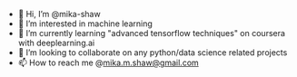 - 👋 Hi, I’m @mika-shaw
- 👀 I’m interested in machine learning
- 🌱 I’m currently learning "advanced tensorflow techniques" on coursera with deeplearning.ai
- 💞️ I’m looking to collaborate on any python/data science related projects
- 📫 How to reach me @mika.m.shaw@gmail.com

<!---
artms-18/artms-18 is a ✨ special ✨ repository because its `README.md` (this file) appears on your GitHub profile.
You can click the Preview link to take a look at your changes.
--->
